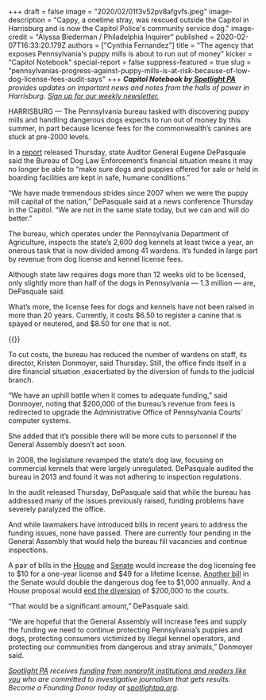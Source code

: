 +++
draft = false
image = "2020/02/01f3v52pv8afgvfs.jpeg"
image-description = "Cappy, a onetime stray, was rescued outside the Capitol in Harrisburg and is now the Capitol Police's community service dog."
image-credit = "Alyssa Biederman / Philadelphia Inquirer"
published = 2020-02-07T16:33:20.179Z
authors = ["Cynthia Fernandez"]
title = "The agency that exposes Pennsylvania's puppy mills is about to run out of money"
kicker = "Capitol Notebook"
special-report = false
suppress-featured = true
slug = "pennsylvanias-progress-against-puppy-mills-is-at-risk-because-of-low-dog-license-fees-audit-says"
+++
*__Capitol Notebook by[ Spotlight PA](https://www.spotlightpa.org/)__ provides updates on important news and notes from the halls of power in Harrisburg. [Sign up for our weekly newsletter.](https://www.spotlightpa.org/newsletters)*

HARRISBURG — The Pennsylvania bureau tasked with discovering puppy mills and handling dangerous dogs expects to run out of money by this summer, in part because license fees for the commonwealth’s canines are stuck at pre-2000 levels.

In a [report](https://www.paauditor.gov/press-releases/auditor-general-depasquale-fights-for-adequate-funding-to-continue-dog-law-enforcement-efforts) released Thursday, state Auditor General Eugene DePasquale said the Bureau of Dog Law Enforcement’s financial situation means it may no longer be able to “make sure dogs and puppies offered for sale or held in boarding facilities are kept in safe, humane conditions.”

“We have made tremendous strides since 2007 when we were the puppy mill capital of the nation,” DePasquale said at a news conference Thursday in the Capitol. “We are not in the same state today, but we can and will do better.”

The bureau, which operates under the Pennsylvania Department of Agriculture, inspects the state’s 2,600 dog kennels at least twice a year, an onerous task that is now divided among 41 wardens. It’s funded in large part by revenue from dog license and kennel license fees.

Although state law requires dogs more than 12 weeks old to be licensed, only slightly more than half of the dogs in Pennsylvania — 1.3 million — are, DePasquale said.

What’s more, the license fees for dogs and kennels have not been raised in more than 20 years. Currently, it costs $6.50 to register a canine that is spayed or neutered, and $8.50 for one that is not.

{{<newsletter-inline>}}

To cut costs, the bureau has reduced the number of wardens on staff, its director, Kristen Donmoyer, said Thursday. Still, the office finds itself in a dire financial situation ,exacerbated by the diversion of funds to the judicial branch.

“We have an uphill battle when it comes to adequate funding,” said Donmoyer, noting that $200,000 of the bureau’s revenue from fees is redirected to upgrade the Administrative Office of Pennsylvania Courts’ computer systems.

She added that it’s possible there will be more cuts to personnel if the General Assembly doesn’t act soon.

In 2008, the legislature revamped the state’s dog law, focusing on commercial kennels that were largely unregulated. DePasquale audited the bureau in 2013 and found it was not adhering to inspection regulations.

In the audit released Thursday, DePasquale said that while the bureau has addressed many of the issues previously raised, funding problems have severely paralyzed the office.

And while lawmakers have introduced bills in recent years to address the funding issues, none have passed. There are currently four pending in the General Assembly that would help the bureau fill vacancies and continue inspections.

A pair of bills in the [House](https://www.legis.state.pa.us/cfdocs/billInfo/billInfo.cfm?sYear=2019&sInd=0&body=H&type=B&bn=1504) and [Senate](https://www.legis.state.pa.us/cfdocs/billInfo/billInfo.cfm?sYear=2019&sInd=0&body=S&type=B&bn=0663) would increase the dog licensing fee to $10 for a one-year license and $49 for a lifetime license. [Another bill](https://www.legis.state.pa.us/cfdocs/billInfo/billInfo.cfm?sYear=2019&sInd=0&body=S&type=B&bn=0798) in the Senate would double the dangerous dog fee to $1,000 annually. And a House proposal would [end the diversion](https://www.legis.state.pa.us/cfdocs/billInfo/billInfo.cfm?sYear=2019&sInd=0&body=H&type=B&bn=1277) of $200,000 to the courts.

“That would be a significant amount,” DePasquale said.

“We are hopeful that the General Assembly will increase fees and supply the funding we need to continue protecting Pennsylvania’s puppies and dogs, protecting consumers victimized by illegal kennel operators, and protecting our communities from dangerous and stray animals,” Donmoyer said.

*[Spotlight PA](https://www.spotlightpa.org/) receives [funding from nonprofit institutions and readers like you](https://www.spotlightpa.org/support) who are committed to investigative journalism that gets results. Become a Founding Donor today at [spotlightpa.org](https://www.spotlightpa.org/).*
